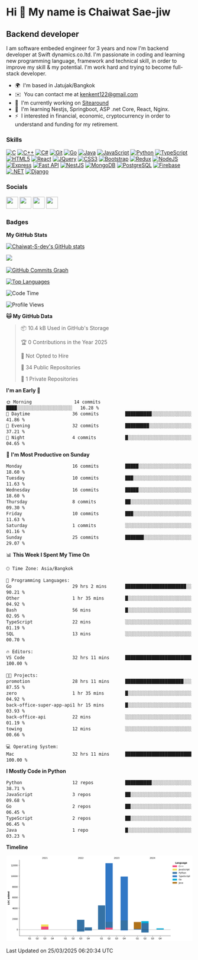 Hi 👋 My name is Chaiwat Sae-jiw
================================

Backend developer
-----------------

I am software embeded engineer for 3 years and now I'm backend developer at Swift dynamics.co.ltd. I'm passionate in coding and learning new programming language, framework and technical skill, in order to improve my skill & my potential. I'm work hard and trying to become full-stack developer.

* 🌍  I'm based in Jatujak/Bangkok
* ✉️  You can contact me at [kenkent122@gmail.com](mailto:kenkent122@gmail.com)
* 🚀  I'm currently working on [Sitearound](http://dev.sitearound.com/)
* 🧠  I'm learning Nestjs, Springboot, ASP .net Core, React, Nginx.
* ⚡  I interested in financial, economic, cryptocurrency in order to understand and funding for my retirement.

### Skills


<p align="left">
<a href="https://docs.microsoft.com/en-us/cpp/?view=msvc-170" target="_blank" rel="noreferrer"><img src="https://raw.githubusercontent.com/danielcranney/readme-generator/main/public/icons/skills/c-colored.svg" width="36" height="36" alt="C" /></a>
<a href="https://docs.microsoft.com/en-us/cpp/?view=msvc-170" target="_blank" rel="noreferrer"><img src="https://raw.githubusercontent.com/danielcranney/readme-generator/main/public/icons/skills/cplusplus-colored.svg" width="36" height="36" alt="C++" /></a>
<a href="https://docs.microsoft.com/en-us/dotnet/csharp/" target="_blank" rel="noreferrer"><img src="https://raw.githubusercontent.com/danielcranney/readme-generator/main/public/icons/skills/csharp-colored.svg" width="36" height="36" alt="C#" /></a>
<a href="https://git-scm.com/" target="_blank" rel="noreferrer"><img src="https://raw.githubusercontent.com/danielcranney/readme-generator/main/public/icons/skills/git-colored.svg" width="36" height="36" alt="Git" /></a>
<a href="https://go.dev/doc/" target="_blank" rel="noreferrer"><img src="https://raw.githubusercontent.com/danielcranney/readme-generator/main/public/icons/skills/go-colored.svg" width="36" height="36" alt="Go" /></a>
<a href="https://www.oracle.com/java/" target="_blank" rel="noreferrer"><img src="https://raw.githubusercontent.com/danielcranney/readme-generator/main/public/icons/skills/java-colored.svg" width="36" height="36" alt="Java" /></a>
<a href="https://developer.mozilla.org/en-US/docs/Web/JavaScript" target="_blank" rel="noreferrer"><img src="https://raw.githubusercontent.com/danielcranney/readme-generator/main/public/icons/skills/javascript-colored.svg" width="36" height="36" alt="JavaScript" /></a>
<a href="https://www.python.org/" target="_blank" rel="noreferrer"><img src="https://raw.githubusercontent.com/danielcranney/readme-generator/main/public/icons/skills/python-colored.svg" width="36" height="36" alt="Python" /></a>
<a href="https://www.typescriptlang.org/" target="_blank" rel="noreferrer"><img src="https://raw.githubusercontent.com/danielcranney/readme-generator/main/public/icons/skills/typescript-colored.svg" width="36" height="36" alt="TypeScript" /></a>
<a href="https://developer.mozilla.org/en-US/docs/Glossary/HTML5" target="_blank" rel="noreferrer"><img src="https://raw.githubusercontent.com/danielcranney/readme-generator/main/public/icons/skills/html5-colored.svg" width="36" height="36" alt="HTML5" /></a>
<a href="https://reactjs.org/" target="_blank" rel="noreferrer"><img src="https://raw.githubusercontent.com/danielcranney/readme-generator/main/public/icons/skills/react-colored.svg" width="36" height="36" alt="React" /></a>
<a href="https://jquery.com/" target="_blank" rel="noreferrer"><img src="https://raw.githubusercontent.com/danielcranney/readme-generator/main/public/icons/skills/jquery-colored.svg" width="36" height="36" alt="JQuery" /></a>
<a href="https://www.w3.org/TR/CSS/#css" target="_blank" rel="noreferrer"><img src="https://raw.githubusercontent.com/danielcranney/readme-generator/main/public/icons/skills/css3-colored.svg" width="36" height="36" alt="CSS3" /></a>
<a href="https://getbootstrap.com/" target="_blank" rel="noreferrer"><img src="https://raw.githubusercontent.com/danielcranney/readme-generator/main/public/icons/skills/bootstrap-colored.svg" width="36" height="36" alt="Bootstrap" /></a>
<a href="https://redux.js.org/" target="_blank" rel="noreferrer"><img src="https://raw.githubusercontent.com/danielcranney/readme-generator/main/public/icons/skills/redux-colored.svg" width="36" height="36" alt="Redux" /></a>
<a href="https://nodejs.org/en/" target="_blank" rel="noreferrer"><img src="https://raw.githubusercontent.com/danielcranney/readme-generator/main/public/icons/skills/nodejs-colored.svg" width="36" height="36" alt="NodeJS" /></a>
<a href="https://expressjs.com/" target="_blank" rel="noreferrer"><img src="https://raw.githubusercontent.com/danielcranney/readme-generator/main/public/icons/skills/express-colored-dark.svg" width="36" height="36" alt="Express" /></a>
<a href="https://fastapi.tiangolo.com/" target="_blank" rel="noreferrer"><img src="https://raw.githubusercontent.com/danielcranney/readme-generator/main/public/icons/skills/fastapi-colored.svg" width="36" height="36" alt="Fast API" /></a>
<a href="https://docs.nestjs.com/" target="_blank" rel="noreferrer"><img src="https://raw.githubusercontent.com/danielcranney/readme-generator/main/public/icons/skills/nestjs-colored.svg" width="36" height="36" alt="NestJS" /></a>
<a href="https://www.mongodb.com/" target="_blank" rel="noreferrer"><img src="https://raw.githubusercontent.com/danielcranney/readme-generator/main/public/icons/skills/mongodb-colored.svg" width="36" height="36" alt="MongoDB" /></a>
<a href="https://www.postgresql.org/" target="_blank" rel="noreferrer"><img src="https://raw.githubusercontent.com/danielcranney/readme-generator/main/public/icons/skills/postgresql-colored.svg" width="36" height="36" alt="PostgreSQL" /></a>
<a href="https://firebase.google.com/" target="_blank" rel="noreferrer"><img src="https://raw.githubusercontent.com/danielcranney/readme-generator/main/public/icons/skills/firebase-colored.svg" width="36" height="36" alt="Firebase" /></a>
<a href="https://dotnet.microsoft.com/en-us/" target="_blank" rel="noreferrer"><img src="https://raw.githubusercontent.com/danielcranney/readme-generator/main/public/icons/skills/dot-net-colored.svg" width="36" height="36" alt=".NET" /></a>
<a href="https://www.djangoproject.com/" target="_blank" rel="noreferrer"><img src="https://raw.githubusercontent.com/danielcranney/readme-generator/main/public/icons/skills/django-colored-dark.svg" width="36" height="36" alt="Django" /></a>
</p>


### Socials

<p align="left"> <a href="https://www.facebook.com/ken.chaiwat" target="_blank" rel="noreferrer"><img src="https://raw.githubusercontent.com/danielcranney/readme-generator/main/public/icons/socials/facebook.svg" width="32" height="32" /></a> <a href="https://www.github.com/Chaiwat-S-dev" target="_blank" rel="noreferrer"><img src="https://raw.githubusercontent.com/danielcranney/readme-generator/main/public/icons/socials/github-dark.svg" width="32" height="32" /></a> <a href="http://www.instagram.com/kenchaiwat/" target="_blank" rel="noreferrer"><img src="https://raw.githubusercontent.com/danielcranney/readme-generator/main/public/icons/socials/instagram.svg" width="32" height="32" /></a> <a href="https://www.linkedin.com/in/chaiwat-sae-jiw-61ba981ba" target="_blank" rel="noreferrer"><img src="https://raw.githubusercontent.com/danielcranney/readme-generator/main/public/icons/socials/linkedin.svg" width="32" height="32" /></a></p>

### Badges

<b>My GitHub Stats</b>

<a href="http://www.github.com/Chaiwat-S-dev"><img src="https://github-readme-stats.vercel.app/api?username=Chaiwat-S-dev&show_icons=true&hide=&count_private=true&title_color=10b981&text_color=ffffff&icon_color=0891b2&bg_color=1c1917&hide_border=true&show_icons=true" alt="Chaiwat-S-dev's GitHub stats" /></a>

<a href="http://www.github.com/Chaiwat-S-dev"><img src="https://github-readme-streak-stats.herokuapp.com/?user=Chaiwat-S-dev&stroke=ffffff&background=1c1917&ring=10b981&fire=10b981&currStreakNum=ffffff&currStreakLabel=10b981&sideNums=ffffff&sideLabels=ffffff&dates=ffffff&hide_border=true" /></a>

<a href="http://www.github.com/Chaiwat-S-dev"><img src="https://github-readme-activity-graph.vercel.app/graph?username=Chaiwat-S-dev&bg_color=1c1917&color=ffffff&line=0891b2&point=ffffff&area_color=1c1917&area=true&hide_border=true&custom_title=GitHub%20Commits%20Graph" alt="GitHub Commits Graph" /></a>

<a href="https://github.com/Chaiwat-S-dev" align="left"><img src="https://github-readme-stats.vercel.app/api/top-langs/?username=Chaiwat-S-dev&langs_count=10&title_color=10b981&text_color=ffffff&icon_color=0891b2&bg_color=1c1917&hide_border=true&locale=en&custom_title=Top%20%Languages" alt="Top Languages" /></a>

<!--START_SECTION:waka-->
![Code Time](http://img.shields.io/badge/Code%20Time-1%2C484%20hrs%206%20mins-blue)

![Profile Views](http://img.shields.io/badge/Profile%20Views-12-blue)

**🐱 My GitHub Data** 

> 📦 10.4 kB Used in GitHub's Storage 
 > 
> 🏆 0 Contributions in the Year 2025
 > 
> 🚫 Not Opted to Hire
 > 
> 📜 34 Public Repositories 
 > 
> 🔑 1 Private Repositories 
 > 
**I'm an Early 🐤** 

```text
🌞 Morning                14 commits          ████░░░░░░░░░░░░░░░░░░░░░   16.28 % 
🌆 Daytime                36 commits          ██████████░░░░░░░░░░░░░░░   41.86 % 
🌃 Evening                32 commits          █████████░░░░░░░░░░░░░░░░   37.21 % 
🌙 Night                  4 commits           █░░░░░░░░░░░░░░░░░░░░░░░░   04.65 % 
```
📅 **I'm Most Productive on Sunday** 

```text
Monday                   16 commits          █████░░░░░░░░░░░░░░░░░░░░   18.60 % 
Tuesday                  10 commits          ███░░░░░░░░░░░░░░░░░░░░░░   11.63 % 
Wednesday                16 commits          █████░░░░░░░░░░░░░░░░░░░░   18.60 % 
Thursday                 8 commits           ██░░░░░░░░░░░░░░░░░░░░░░░   09.30 % 
Friday                   10 commits          ███░░░░░░░░░░░░░░░░░░░░░░   11.63 % 
Saturday                 1 commits           ░░░░░░░░░░░░░░░░░░░░░░░░░   01.16 % 
Sunday                   25 commits          ███████░░░░░░░░░░░░░░░░░░   29.07 % 
```


📊 **This Week I Spent My Time On** 

```text
🕑︎ Time Zone: Asia/Bangkok

💬 Programming Languages: 
Go                       29 hrs 2 mins       ███████████████████████░░   90.21 % 
Other                    1 hr 35 mins        █░░░░░░░░░░░░░░░░░░░░░░░░   04.92 % 
Bash                     56 mins             █░░░░░░░░░░░░░░░░░░░░░░░░   02.95 % 
TypeScript               22 mins             ░░░░░░░░░░░░░░░░░░░░░░░░░   01.19 % 
SQL                      13 mins             ░░░░░░░░░░░░░░░░░░░░░░░░░   00.70 % 

🔥 Editors: 
VS Code                  32 hrs 11 mins      █████████████████████████   100.00 % 

🐱‍💻 Projects: 
promotion                28 hrs 11 mins      ██████████████████████░░░   87.55 % 
zero                     1 hr 35 mins        █░░░░░░░░░░░░░░░░░░░░░░░░   04.92 % 
back-office-super-app-api1 hr 15 mins        █░░░░░░░░░░░░░░░░░░░░░░░░   03.93 % 
back-office-api          22 mins             ░░░░░░░░░░░░░░░░░░░░░░░░░   01.19 % 
towing                   12 mins             ░░░░░░░░░░░░░░░░░░░░░░░░░   00.66 % 

💻 Operating System: 
Mac                      32 hrs 11 mins      █████████████████████████   100.00 % 
```

**I Mostly Code in Python** 

```text
Python                   12 repos            ██████████░░░░░░░░░░░░░░░   38.71 % 
JavaScript               3 repos             ██░░░░░░░░░░░░░░░░░░░░░░░   09.68 % 
Go                       2 repos             ██░░░░░░░░░░░░░░░░░░░░░░░   06.45 % 
TypeScript               2 repos             ██░░░░░░░░░░░░░░░░░░░░░░░   06.45 % 
Java                     1 repo              █░░░░░░░░░░░░░░░░░░░░░░░░   03.23 % 
```



**Timeline**

![Lines of Code chart](https://raw.githubusercontent.com/Chaiwat-S-dev/Chaiwat-S-dev/main/assets/bar_graph.png)


 Last Updated on 25/03/2025 06:20:34 UTC
<!--END_SECTION:waka-->
